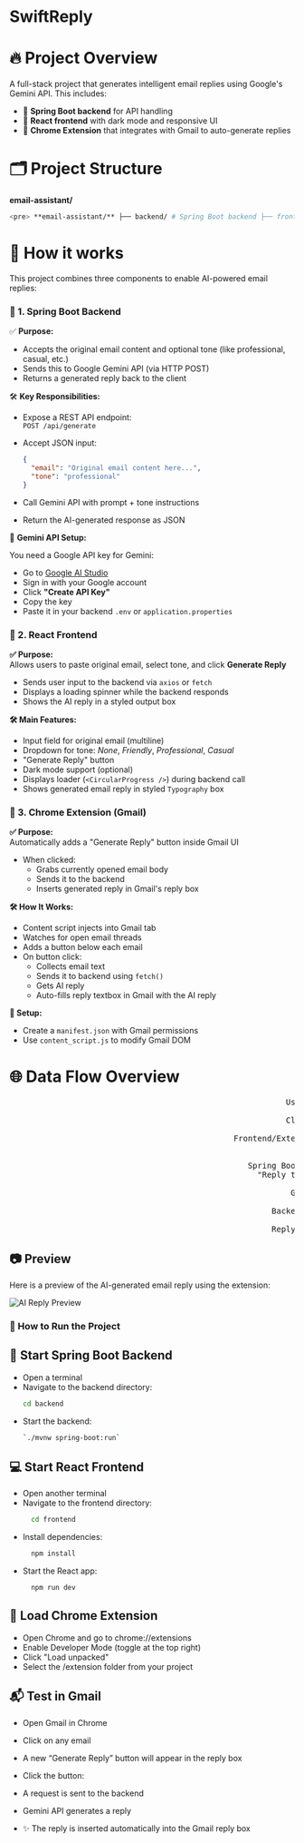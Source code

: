 ﻿# SwiftReply

# 🔥 Project Overview
A full-stack project that generates intelligent email replies using Google's Gemini API. This includes:

- 🚀 **Spring Boot backend** for API handling  
- 🎨 **React frontend** with dark mode and responsive UI  
- 🧩 **Chrome Extension** that integrates with Gmail to auto-generate replies

# 🗂️ Project Structure
**email-assistant/**
```bash
<pre> **email-assistant/** ├── backend/ # Spring Boot backend ├── frontend/ # React.js frontend (with Tailwind or MUI) ├── extension/ # Chrome Extension (Gmail integration) </pre>
```

# 📌 How it works
This project combines three components to enable AI-powered email replies:

### 🧱 1. Spring Boot Backend
✅ **Purpose:**

- Accepts the original email content and optional tone (like professional, casual, etc.)
- Sends this to Google Gemini API (via HTTP POST)
- Returns a generated reply back to the client

              

🛠️ **Key Responsibilities:**

- Expose a REST API endpoint:  
  `POST /api/generate`

- Accept JSON input:  
  ```json
  {
    "email": "Original email content here...",
    "tone": "professional"
  }

- Call Gemini API with prompt + tone instructions

- Return the AI-generated response as JSON
  

🔐 **Gemini API Setup:**

You need a Google API key for Gemini:

- Go to [Google AI Studio](https://makersuite.google.com/app)
- Sign in with your Google account  
- Click **"Create API Key"**  
- Copy the key  
- Paste it in your backend `.env` or `application.properties`


### 🎨 2. React Frontend

**✅ Purpose:**  
Allows users to paste original email, select tone, and click **Generate Reply**

- Sends user input to the backend via `axios` or `fetch`
- Displays a loading spinner while the backend responds
- Shows the AI reply in a styled output box
  

**🛠️ Main Features:**

- Input field for original email (multiline)
- Dropdown for tone: _None_, _Friendly_, _Professional_, _Casual_
- "Generate Reply" button
- Dark mode support (optional)
- Displays loader (`<CircularProgress />`) during backend call
- Shows generated email reply in styled `Typography` box


### 🧩 3. Chrome Extension (Gmail)

**✅ Purpose:**  
Automatically adds a "Generate Reply" button inside Gmail UI

- When clicked:
  - Grabs currently opened email body
  - Sends it to the backend
  - Inserts generated reply in Gmail's reply box
    

**🛠️ How It Works:**

- Content script injects into Gmail tab
- Watches for open email threads
- Adds a button below each email
- On button click:
  - Collects email text
  - Sends it to backend using `fetch()`
  - Gets AI reply
  - Auto-fills reply textbox in Gmail with the AI reply
    

**🔐 Setup:**

- Create a `manifest.json` with Gmail permissions
- Use `content_script.js` to modify Gmail DOM
  


# 🌐 Data Flow Overview


<pre>
                                                          User (Gmail / Web UI)
                                                                   ↓
                                                          Clicks "Generate Reply"
                                                                   ↓
                                               Frontend/Extension sends POST request to backend:
                                                             /api/generate-reply
                                                                    ↓
                                                  Spring Boot Backend forms Gemini API prompt:
                                                    "Reply to this email in a [tone] tone: ..."
                                                                    ↓
                                                           Gemini API generates reply
                                                                    ↓
                                                       Backend sends reply to Frontend/Extension
                                                                    ↓
                                                       Reply inserted in UI or Gmail textbox
</pre>




## 📷 Preview

Here is a preview of the AI-generated email reply using the extension:

![AI Reply Preview](./assets/Screenshot%202025-07-26%20142836.png)

### 🎯 How to Run the Project

## 🚀 Start Spring Boot Backend

- Open a terminal  
- Navigate to the backend directory:  
  ```bash
  cd backend
- Start the backend:
  ```bash
  `./mvnw spring-boot:run`

## 💻 Start React Frontend

- Open another terminal
- Navigate to the frontend directory:
  ```bash
    cd frontend
- Install dependencies:
  ```bash
    npm install
- Start the React app:
  ```bash
    npm run dev

## 🧩 Load Chrome Extension
- Open Chrome and go to chrome://extensions
- Enable Developer Mode (toggle at the top right)
- Click "Load unpacked"
- Select the /extension folder from your project
  

## 📬 Test in Gmail

- Open Gmail in Chrome
                    
- Click on any email
                    
- A new “Generate Reply” button will appear in the reply box
                    
- Click the button:
                    
- A request is sent to the backend
                    
- Gemini API generates a reply
                    
- ✨ The reply is inserted automatically into the Gmail reply box



